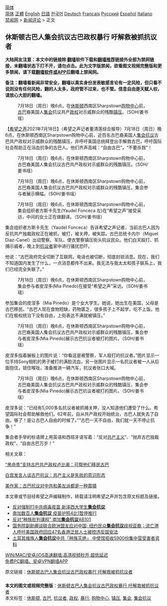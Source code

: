  <!-- 面包屑导航 --> <div class="breadcrumb"><!-- GTranslate: https://gtranslate.io/ -->  <div class="switcher notranslate">  <div class="selected">  <a href="#" onclick="return false;"> 简体</a>  </div>  <div class="option">  <a href="https://www.bannedbook.org" onclick="doGTranslate('zh-CN|zh-CN');jQuery('div.switcher div.selected a').html(jQuery(this).html());return false;" title="简体中文" class="nturl selected"> 简体</a>  <a href="https://www.bannedbook.org/zh-tw/" onclick="doGTranslate('zh-CN|zh-TW');jQuery('div.switcher div.selected a').html(jQuery(this).html());return false;" title="繁體中文" class="nturl"> 正體</a>  <a href="https://www.bannedbook.org/en/" onclick="doGTranslate('zh-CN|en');jQuery('div.switcher div.selected a').html(jQuery(this).html());return false;" title="English" class="nturl"> English</a>  <a href="https://www.bannedbook.org/ja/" onclick="doGTranslate('zh-CN|ja');jQuery('div.switcher div.selected a').html(jQuery(this).html());return false;" title="日本語" class="nturl"> 日語</a>  <a href="https://www.bannedbook.org/ko/" onclick="doGTranslate('zh-CN|ko');jQuery('div.switcher div.selected a').html(jQuery(this).html());return false;" title="한국어" class="nturl"> 한국어</a>  <a href="https://www.bannedbook.org/de/" onclick="doGTranslate('zh-CN|de');jQuery('div.switcher div.selected a').html(jQuery(this).html());return false;" title="Deutsch" class="nturl"> Deutsch</a>  <a href="https://www.bannedbook.org/fr/" onclick="doGTranslate('zh-CN|fr');jQuery('div.switcher div.selected a').html(jQuery(this).html());return false;" title="Français" class="nturl"> Français</a>  <a href="https://www.bannedbook.org/ru/" onclick="doGTranslate('zh-CN|ru');jQuery('div.switcher div.selected a').html(jQuery(this).html());return false;" title="Русский" class="nturl"> Русский</a>  <a href="https://www.bannedbook.org/es/" onclick="doGTranslate('zh-CN|es');jQuery('div.switcher div.selected a').html(jQuery(this).html());return false;" title="Español" class="nturl"> Español</a>  <a href="https://www.bannedbook.org/it/" onclick="doGTranslate('zh-CN|it');jQuery('div.switcher div.selected a').html(jQuery(this).html());return false;" title="Italiano" class="nturl"> Italiano</a>  </div>  </div>      <div class='breadcrumb-sub'><!-- Breadcrumb NavXT 6.3.0 --> <a href="https://www.bannedbook.org/" class="home">禁闻网</a> &gt; <a href="https://www.bannedbook.org/bnews/comments/" class="category">新闻评论</a> &gt; 正文</div></div><h2>休斯顿古巴人集会抗议古巴政权暴行 吁解救被抓抗议者</h2> <p class="notice"><b>大陆网友注意：本文中的链接除 <a href="https://github.com/bannedbook/fanqiang" >翻墙</a>软件下载和<a href="https://github.com/killgcd/justmysocks/blob/master/README.md">翻墙推荐</a>链接外全部为禁网链接，未翻墙状态下打不开，请勿点击。此为文字版禁闻，欲看图文视频完整版和更多禁闻，请下载<a href="https://github.com/bannedbook/fanqiang">翻墙软件或APP</a>后翻墙上禁闻网。</p><p>备注：翻墙看新闻非常安全，翻墙以真实身份发表敏感言论有一定风险，但只看不说则没有任何风险，翻的人太多，政府管不过来，也不管。信息自由是天赋人权，请放心大胆的翻墙。</b></p>  <div class="entry"> <figure> <p><figcaption>7月18日（周日）晚6点，在<a href="https://www.bannedbook.org/bnews/tag/%E4%BC%91%E6%96%AF%E9%A1%BF/" class="st_tag internal_tag" rel="tag" title="标签 休斯顿 下的日志">休斯顿</a>西南区Sharpstown<a href="https://www.bannedbook.org/bnews/tag/%E8%B4%AD%E7%89%A9%E4%B8%AD%E5%BF%83/" class="st_tag internal_tag" rel="tag" title="标签 购物中心 下的日志">购物中心</a>前，<a href="https://www.bannedbook.org/bnews/tag/%e5%8f%a4%e5%b7%b4/" class="st_tag internal_tag" rel="tag" title="标签 古巴 下的日志">古巴</a>裔美国人<a href="https://www.bannedbook.org/bnews/tag/%E9%9B%86%E4%BC%9A/" class="st_tag internal_tag" rel="tag" title="标签 集会 下的日志">集会</a>抗议共产<a href="https://www.bannedbook.org/bnews/tag/%e6%94%bf%e6%9d%83/" class="st_tag internal_tag" rel="tag" title="标签 政权 下的日志">政权</a>对示威群众的残酷<a href="https://www.bannedbook.org/bnews/tag/%e9%95%87%e5%8e%8b/" class="st_tag internal_tag" rel="tag" title="标签 镇压 下的日志">镇压</a>。（SOH/姜书瑶）</figcaption></figure> <p>【<span class='wp_keywordlink_affiliate'><a href="https://www.soundofhope.org" title="希望之声" target="_blank">希望之声</a></span>2021年7月18日】（希望之声记者董清莲综合报导）7月18日（周日）晚6点，在休斯顿西南区Sharpstown购物中心前，近百名古巴裔美国人<a href="https://www.bannedbook.org/bnews/tag/%e9%9b%86%e4%bc%9a%e6%8a%97%e8%ae%ae/" class="st_tag internal_tag" rel="tag" title="标签 集会抗议 下的日志">集会抗议</a>古巴共产政权对示威群众的残酷镇压，并呼吁美国总统拜登出手解救古巴，呼吁国际社会帮助正在浴血抗争的古巴人。他们齐声高喊：“自由古巴”，“不要杀戮”！</p> <figure><figcaption>7月18日（周日）晚6点，在休斯顿西南区Sharpstown购物中心前，古巴裔美国人集会抗议古巴共产政权对示威群众的残酷镇压。（SOH/姜书瑶）</figcaption></figure> <figure><figcaption>7月18日（周日）晚6点，在休斯顿西南区Sharpstown购物中心前，古巴裔美国人集会抗议古巴共产政权对示威群众的残酷镇压，集会参与者展示横幅。（SOH/姜书瑶）</figcaption></figure> <figure><figcaption>7月18日（周日）晚6点，在休斯顿西南区Sharpstown购物中心前，集会组织者方斯卡先生(Yaudel Fonceca 左)在“希望之声”接受采访，中间的女士正在做翻译。（SOH/姜书瑶）</figcaption></figure> <p>集会组织者方斯卡先生（Yaudel Fonceca）告诉希望之声记者，当前古巴人因为反抗共产独裁政权正在被抓，被打，被关押，被失踪。古巴总统卡内尔（Miguel Diaz-Canel）出动警察、军队、便衣警察镇压街头抗议民众。他们白天殴打、抓捕示威者，晚上到<a href="https://www.bannedbook.org/bnews/tag/%E6%8A%97%E8%AE%AE%E8%80%85/" class="st_tag internal_tag" rel="tag" title="标签 抗议者 下的日志">抗议者</a>家中进行骚扰恐吓。</p> <p>他说：“古巴政府完全切断了互联网，电话也被切断，彻底封锁消息。现在，我们不知道国内发生了什么，一点消息都传不出来。我无法与我太太和孩子联系上，我们已经完全失联了。”</p>  <figure><figcaption>7月18日（周日）晚6点，在休斯顿西南区Sharpstown购物中心前，集会参与者皮涅多(Mia Pinedo)在接受“希望之声”采访。（SOH/姜书瑶）</figcaption></figure> <p>参加集会的皮涅多（Mia Pinedo）是个女大学生。她说，她出生在美国，父母是古巴移民。“古巴人现在食物短缺，药物匮乏，很多孩子上不起学，吃不上饭。他们在极权统治下没有自由，上街表达不满就被镇压。”</p> <figure><figcaption>7月18日（周日）晚6点，在休斯顿西南区Sharpstown购物中心前，古巴裔美国人集会抗议古巴共产政权对示威群众的残酷镇压，集会参与者皮涅多(Mia Pinedo)展示古巴抗议者被打的图片。（SOH/姜书瑶）</figcaption></figure> <p>皮涅多指着展板上的图片说：“你看这是被警察，军人殴打的抗议者。”图片显示一位手持Sony相机的男子被打的满脸流血，另一张图片显示一名抗议者被一人从后面抱住，锁住喉咙，准备推进一辆汽车，抗议者张口大喊。</p> <figure><figcaption>7月18日（周日）晚6点，在休斯顿西南区Sharpstown购物中心前，古巴裔美国人集会抗议古巴共产政权对示威群众的残酷镇压，集会参与者皮涅多(Mia Pinedo)展示古巴抗议者被打的图片。（SOH/姜书瑶）</figcaption></figure> <p>皮涅多说：“已经有5,000多名抗议者被抓捕关押，没人知道他们遭受了什么。希望国际社会帮助解救他们。62年前，自从共产政权开始统治，古巴人就失去了自由。够了！是让古巴人自由的时候了。”“古巴一天不自由，我们就一天不停止抗争！”</p>  <p>集会者手举的标语牌上用英语和西班牙语写着：“反对<span class='wp_keywordlink'><a href="https://www.bannedbook.org/forum2/topic6177.html" title="《共产主义的终极目的》" target="_blank">共产主义</a></span>”、“抛弃古巴独裁政权”、“自由古巴万岁！”</p> <p>相关文章：</p> <p><a data-ctorig="https://www.soundofhope.org/post/526445" data-cturl="https://www.google.com/url?client=internal-element-cse&amp;cx=007749283119516952101:0iwnfnkwnek&amp;q=https://www.soundofhope.org/post/526445&amp;sa=U&amp;ved=2ahUKEwisxs7kge7xAhXJVc0KHXC-AKUQFjABegQIABAC&amp;usg=AOvVaw0U6FE4UCVj6HiE5DTMMbNU" href="https://www.soundofhope.org/post/526445" target="_blank">“黑命贵”支持古巴共产政权卢比奥：可帮他们移民古巴</a></p>  <p><a data-ctorig="https://www.soundofhope.org/post/526082?lang=b5" data-cturl="https://www.google.com/url?client=internal-element-cse&amp;cx=007749283119516952101:0iwnfnkwnek&amp;q=https://www.soundofhope.org/post/526082%3Flang%3Db5&amp;sa=U&amp;ved=2ahUKEwjKtdaMgu7xAhWNLs0KHRPLBhIQFjAEegQIAhAC&amp;usg=AOvVaw1wrKggcl_MuZKst2e8P3V7" href="https://www.soundofhope.org/post/526082?lang=b5" target="_blank">白宫发言人谈古巴抗议：共产主义是失败的意识形态</a></p> <p><a data-ctorig="https://www.soundofhope.org/post/526085" data-cturl="https://www.google.com/url?client=internal-element-cse&amp;cx=007749283119516952101:0iwnfnkwnek&amp;q=https://www.soundofhope.org/post/526085&amp;sa=U&amp;ved=2ahUKEwjKtdaMgu7xAhWNLs0KHRPLBhIQFjAIegQIARAC&amp;usg=AOvVaw1uSEy0OTEjXMmgpEizHB6u" href="https://www.soundofhope.org/post/526085" target="_blank">美作家：古巴抗议对中共和美左派都是一种震摄</a></p> <p>本文章或节目经希望之声编辑制作，转载请注明希望之声并包含原文标题及链接。 </p>  <ul class='op-related-articles' title='相关阅读'> <li><a href='https://www.bannedbook.org/bnews/comments/20210525/1553106.html' target='_blank'>反对强制打中共病毒疫苗 新泽西大学生<b>集会抗议</b></a></li> <li><a href='https://www.bannedbook.org/bnews/bannedvideo/20210514/1546030.html' target='_blank'>南加数百人<b>集会抗议</b> 疫苗护照4比1暂停推行</a></li> <li><a href='https://www.bannedbook.org/bnews/bannedvideo/20210429/1535753.html' target='_blank'>反对“种族批判课程” 南加<b>集会抗议</b>AB101</a></li> <li><a href='https://www.bannedbook.org/bnews/worldnews/usa/20210310/1501771.html' target='_blank'>国务院副助卿谈联合欧洲盟友应对中国;&#160;纽约民众<b>集会抗议</b>歧视亚裔；流亡港人呼吁美国政府回应47名香港泛民人士被控违反国安法</a></li> <li><a href='https://www.bannedbook.org/bnews/headline/20210227/1494644.html' target='_blank'>土耳其维族人<b>集会抗议</b>中共「种族灭绝」 中使馆拒收5900份集中营受害者资料</a></li> </ul> <p class="texttj"> <a href="https://github.com/bannedbook/fanqiang/wiki/V2ray%E6%9C%BA%E5%9C%BA" target="_blank">WIN/MAC/安卓/iOS高速翻墙:高清视频秒开,超低延迟</a><br/> <a href="https://github.com/bannedbook/fanqiang/wiki/%E7%A6%81%E9%97%BB%E7%BD%91%E5%AE%89%E5%8D%93%E7%BF%BB%E5%A2%99%E6%96%B0%E9%97%BBAPP" target="_blank">免费PC翻墙、安卓VPN翻墙APP</a></p><p>原文链接：<a class="src_link"  href="https://www.soundofhope.org/post/526922" target="_blank">休斯顿古巴人集会抗议古巴政权暴行 吁解救被抓抗议者</a></p><a name='sharetosocial'></a>  <div style="margin-bottom:5px;padding-bottom:5px;clear:both"> <div id="archive-pix-1" class="banner-ads"> <!-- AuctionX Display platform tag START --> <div id="26318x728x90x621x_ADSLOT2" clicktrack="%%CLICK_URL_ESC%%"></div> <!-- AuctionX Display platform tag END --> </div> <div id="archive-pix-2" class="banner-ads"> <!-- AuctionX Display platform tag START --> <div id="26315x300x250x621x_ADSLOT2" clicktrack="%%CLICK_URL_ESC%%"></div> <!-- AuctionX Display platform tag END --> </div> </div>    <div id="archive-pix-1" class="banner-ads"> <!-- AuctionX Display platform tag START --> <div id="26318x728x90x621x_ADSLOT3" clicktrack="%%CLICK_URL_ESC%%"></div> <!-- AuctionX Display platform tag END --> </div> <div><b>本文的图文或视频完整版</b>：<a href='https://www.bannedbook.org/bnews/comments/20210719/1589926.html'>休斯顿古巴人集会抗议古巴政权暴行 吁解救被抓抗议者</a></div>  </div><!--END ENTRY--> <div class="postfooter"> <div>本文标签：<a href="https://www.bannedbook.org/bnews/tag/%E4%BC%91%E6%96%AF%E9%A1%BF/" rel="tag">休斯顿</a>, <a href="https://www.bannedbook.org/bnews/tag/%e5%8f%a4%e5%b7%b4/" rel="tag">古巴</a>, <a href="https://www.bannedbook.org/bnews/tag/%E6%8A%97%E8%AE%AE%E8%80%85/" rel="tag">抗议者</a>, <a href="https://www.bannedbook.org/bnews/tag/%e6%94%bf%e6%9d%83/" rel="tag">政权</a>, <a href="https://www.bannedbook.org/bnews/tag/%E6%9A%B4%E8%A1%8C/" rel="tag">暴行</a>, <a href="https://www.bannedbook.org/bnews/tag/%E8%B4%AD%E7%89%A9%E4%B8%AD%E5%BF%83/" rel="tag">购物中心</a>, <a href="https://www.bannedbook.org/bnews/tag/%e9%95%87%e5%8e%8b/" rel="tag">镇压</a>, <a href="https://www.bannedbook.org/bnews/tag/%E9%9B%86%E4%BC%9A/" rel="tag">集会</a>, <a href="https://www.bannedbook.org/bnews/tag/%e9%9b%86%e4%bc%9a%e6%8a%97%e8%ae%ae/" rel="tag">集会抗议</a></div>  </div><!--END POSTFOOTER--> 